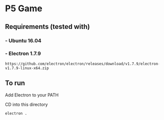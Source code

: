# P5 Game

## Requirements (tested with)

### - Ubuntu 16.04

### - Electron 1.7.9
    https://github.com/electron/electron/releases/download/v1.7.9/electron-v1.7.9-linux-x64.zip


## To run

Add Electron to your PATH

CD into this directory

    electron .